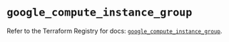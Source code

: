 # `google_compute_instance_group`

Refer to the Terraform Registry for docs: [`google_compute_instance_group`](https://registry.terraform.io/providers/hashicorp/google/6.6.0/docs/resources/compute_instance_group).
